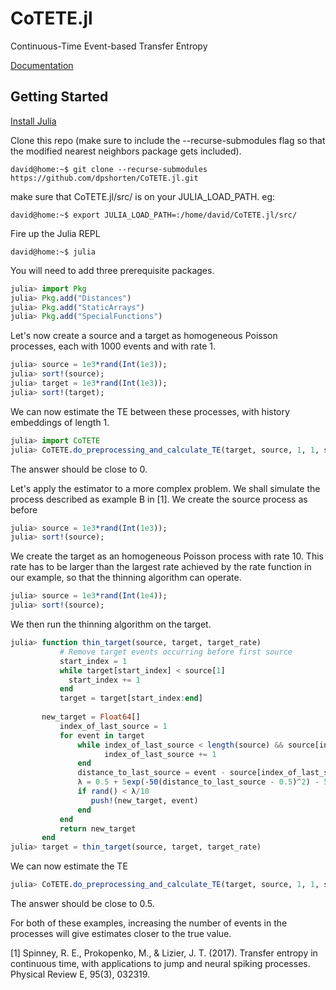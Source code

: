 # CoTETE.jl

Continuous-Time Event-based Transfer Entropy

[Documentation](https://dpshorten.github.io/CoTETE.jl/docs/build/index.html)

## Getting Started

[Install Julia](https://julialang.org/downloads/)

Clone this repo (make sure to include the --recurse-submodules flag so that the modified nearest neighbors
package gets included).

```console
david@home:~$ git clone --recurse-submodules https://github.com/dpshorten/CoTETE.jl.git
```

make sure that CoTETE.jl/src/ is on your JULIA_LOAD_PATH. eg:

```console
david@home:~$ export JULIA_LOAD_PATH=:/home/david/CoTETE.jl/src/
```

Fire up the Julia REPL

```console
david@home:~$ julia
```
You will need to add three prerequisite packages.

```julia
julia> import Pkg
julia> Pkg.add("Distances")
julia> Pkg.add("StaticArrays")
julia> Pkg.add("SpecialFunctions")
```

Let's now create a source and a target as homogeneous Poisson processes, each with 1000 events and with rate 1.

```julia
julia> source = 1e3*rand(Int(1e3));
julia> sort!(source);
julia> target = 1e3*rand(Int(1e3));
julia> sort!(target);
```

We can now estimate the TE between these processes, with history embeddings of length 1.

```julia
julia> import CoTETE
julia> CoTETE.do_preprocessing_and_calculate_TE(target, source, 1, 1, start_event = 10)
```

The answer should be close to 0.

Let's apply the estimator to a more complex problem. We shall simulate the process described as example B
in [1]. We create the source process as before

```julia
julia> source = 1e3*rand(Int(1e3));
julia> sort!(source);
```

We create the target as an homogeneous Poisson process with rate 10. This rate has to be larger than the largest rate
achieved by the rate function in our example, so that the thinning algorithm can operate.

```julia
julia> source = 1e3*rand(Int(1e4));
julia> sort!(source);
```

We then run the thinning algorithm on the target.

```julia
julia> function thin_target(source, target, target_rate)
           # Remove target events occurring before first source
    	   start_index = 1
    	   while target[start_index] < source[1]
           	 start_index += 1
    	   end
    	   target = target[start_index:end]
    
	   new_target = Float64[]
    	   index_of_last_source = 1
    	   for event in target
               while index_of_last_source < length(source) && source[index_of_last_source + 1] < event
               	     index_of_last_source += 1
               end
               distance_to_last_source = event - source[index_of_last_source]
               λ = 0.5 + 5exp(-50(distance_to_last_source - 0.5)^2) - 5exp(-50(-0.5)^2)
               if rand() < λ/10
               	  push!(new_target, event)
               end
           end
    	   return new_target
       end
julia> target = thin_target(source, target, target_rate)
```

We can now estimate the TE

```julia
julia> CoTETE.do_preprocessing_and_calculate_TE(target, source, 1, 1, start_event = 10)
```
The answer should be close to 0.5.

For both of these examples, increasing the number of events in the processes will give estimates closer to the true value.


[1] Spinney, R. E., Prokopenko, M., & Lizier, J. T. (2017). Transfer entropy in continuous time, with applications to jump and neural spiking processes. Physical Review E, 95(3), 032319.